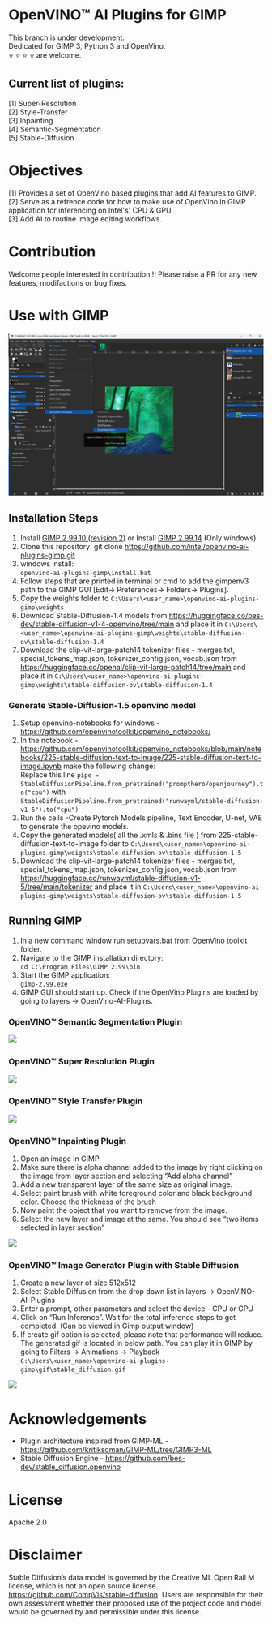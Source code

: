 

# OpenVINO™ AI Plugins for GIMP

This branch is under development. <br>Dedicated for GIMP 3, Python 3 and OpenVino.<br> :star: :star: :star: :star: are welcome.<br>

## Current list of plugins:
[1] Super-Resolution <br>
[2] Style-Transfer <br>
[3] Inpainting <br>
[4] Semantic-Segmentation <br>
[5] Stable-Diffusion <br>

# Objectives
[1] Provides a set of OpenVino based plugins that add AI features to GIMP. <br>
[2] Serve as a refrence code for how to make use of OpenVino in GIMP application for inferencing on Intel's' CPU & GPU  <br>
[3] Add AI to routine image editing workflows. <br>

# Contribution 
Welcome people interested in contribution !! 
Please raise a PR for any new features, modifactions or bug fixes. 

# Use with GIMP
![gimp-screenshot](gimp-screenshot.PNG)

## Installation Steps
1. Install [GIMP 2.99.10 (revision 2)](https://download.gimp.org/gimp/v2.99/windows/gimp-2.99.10-setup-2.exe) or Install [GIMP 2.99.14](https://download.gimp.org/gimp/v2.99/windows/gimp-2.99.14-setup.exe) (Only windows) <br>
2. Clone this repository: git clone https://github.com/intel/openvino-ai-plugins-gimp.git <br>
3. windows install: <br>
```openvino-ai-plugins-gimp\install.bat```<br>
4. Follow steps that are printed in terminal or cmd to add the gimpenv3 path to the GIMP GUI [Edit-> Preferences-> Folders-> Plugins]. <br>
5. Copy the weights folder to ```C:\Users\<user_name>\openvino-ai-plugins-gimp\weights``` <br>
6. Download Stable-Diffusion-1.4 models from https://huggingface.co/bes-dev/stable-diffusion-v1-4-openvino/tree/main and place it in ```C:\Users\<user_name>\openvino-ai-plugins-gimp\weights\stable-diffusion-ov\stable-diffusion-1.4``` <br>
7. Download the clip-vit-large-patch14 tokenizer files - merges.txt, special_tokens_map.json, tokenizer_config.json, vocab.json  from https://huggingface.co/openai/clip-vit-large-patch14/tree/main and place it in ```C:\Users\<user_name>\openvino-ai-plugins-gimp\weights\stable-diffusion-ov\stable-diffusion-1.4``` <br>

### Generate Stable-Diffusion-1.5 openvino model 
1. Setup openvino-notebooks for windows - https://github.com/openvinotoolkit/openvino_notebooks/ <br>
2. In the notebook - https://github.com/openvinotoolkit/openvino_notebooks/blob/main/notebooks/225-stable-diffusion-text-to-image/225-stable-diffusion-text-to-image.ipynb make the following change: <br>
   Replace this line ```pipe = StableDiffusionPipeline.from_pretrained("prompthero/openjourney").to("cpu")``` with ```StableDiffusionPipeline.from_pretrained("runwayml/stable-diffusion-v1-5").to("cpu")``` <br>
3. Run the cells -Create Pytorch Models pipeline, Text Encoder, U-net, VAE to generate the opevino models. <br>
4. Copy the generated models( all the .xmls & .bins file ) from 225-stable-diffusion-text-to-image folder to ```C:\Users\<user_name>\openvino-ai-plugins-gimp\weights\stable-diffusion-ov\stable-diffusion-1.5``` <br>
5. Download the clip-vit-large-patch14 tokenizer files - merges.txt, special_tokens_map.json, tokenizer_config.json, vocab.json  from https://huggingface.co/runwayml/stable-diffusion-v1-5/tree/main/tokenizer and place it in  ```C:\Users\<user_name>\openvino-ai-plugins-gimp\weights\stable-diffusion-ov\stable-diffusion-1.5``` <br>

## Running GIMP
1. In a new command window run setupvars.bat from OpenVino toolkit folder. <br>
2. Navigate to the GIMP installation directory: <br>
```cd C:\Program Files\GIMP 2.99\bin```
3. Start the GIMP application: <br>
```gimp-2.99.exe``` <br>
4. GIMP GUI should start up. Check if the OpenVino Plugins are loaded by going to layers -> OpenVino-AI-Plugins. <br>

### OpenVINO™ Semantic Segmentation Plugin
![](gifs/semantic-segmentation.webp)

### OpenVINO™ Super Resolution Plugin 
![](gifs/super-res.webp)

### OpenVINO™ Style Transfer Plugin
![](gifs/style-transfer.webp)

### OpenVINO™ Inpainting Plugin 
1. Open an image in GIMP. <br>
2. Make sure there is alpha channel added to the image by right clicking on the image from layer section and selecting “Add alpha channel” <br>
3. Add a new transparent layer of the same size as original image. <br>
4. Select paint brush with white foreground color and black background color. Choose the thickness of the brush <br>
5. Now paint the object that you want to remove from the image. <br>
6. Select the new layer and image at the same. You should see “two items selected in layer section” <br>


![](gifs/inpainting.webp)

### OpenVINO™ Image Generator Plugin with Stable Diffusion
1. Create a new layer of size 512x512 <br>
2. Select Stable Diffusion from the drop down list in layers -> OpenVINO-AI-Plugins <br>
3. Enter a prompt, other parameters and select the device - CPU or GPU <br>
4. Click on “Run Inference”. Wait for the total inference steps to get completed. (Can be viewed in Gimp output window) <br>
5. If create gif option is selected, please note that performance will reduce. The generated gif is located in below path. You can play it in GIMP by going to Filters -> Animations -> Playback <br>
```C:\Users\<user_name>\openvino-ai-plugins-gimp\gif\stable_diffusion.gif``` <br>

![](gifs/stable-diffusion.webp)



# Acknowledgements
* Plugin architecture inspired from GIMP-ML - https://github.com/kritiksoman/GIMP-ML/tree/GIMP3-ML
* Stable Diffusion Engine - https://github.com/bes-dev/stable_diffusion.openvino



# License
Apache 2.0


# Disclaimer
Stable Diffusion’s data model is governed by the Creative ML Open Rail M license, which is not an open source license.
https://github.com/CompVis/stable-diffusion. Users are responsible for their own assessment whether their proposed use of the project code and model would be governed by and permissible under this license.

